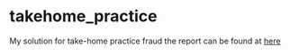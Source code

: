 # takehome_practice
My solution for take-home practice
fraud
the report can be found at [here](Fraud/report.md)
